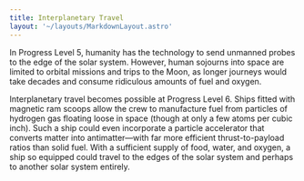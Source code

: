 ```yaml
---
title: Interplanetary Travel
layout: '~/layouts/MarkdownLayout.astro'
---
```

In Progress Level 5, humanity has the technology to send unmanned probes to
the edge of the solar system. However, human sojourns into space are limited
to orbital missions and trips to the Moon, as longer journeys would take
decades and consume ridiculous amounts of fuel and oxygen.

Interplanetary travel becomes possible at Progress Level 6. Ships fitted with
magnetic ram scoops allow the crew to manufacture fuel from particles of
hydrogen gas floating loose in space (though at only a few atoms per cubic
inch). Such a ship could even incorporate a particle accelerator that converts
matter into antimatter—with far more efficient thrust-to-payload ratios than
solid fuel. With a sufficient supply of food, water, and oxygen, a ship so
equipped could travel to the edges of the solar system and perhaps to another
solar system entirely.

